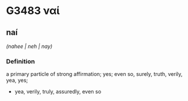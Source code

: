 # G3483 ναί

## naí

_(nahee | neh | nay)_

### Definition

a primary particle of strong affirmation; yes; even so, surely, truth, verily, yea, yes; 

- yea, verily, truly, assuredly, even so
